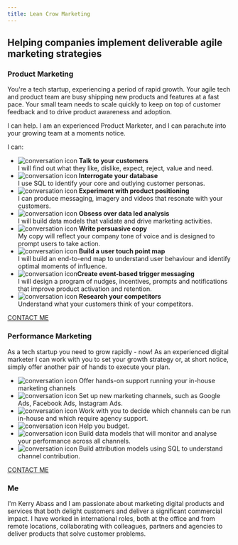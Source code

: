 ```yaml
---
title: Lean Crow Marketing
---
```

<div class="hero">
    <h2>Helping companies implement deliverable agile marketing strategies</h2>
</div>

<div class="section">

  <div class="section-content">

  </div>

</div>
<div id="product" class="section">
    <div class="section-content">
        <h3>Product Marketing</h3>
        <p>You're a tech startup, experiencing a period of rapid growth. Your agile tech and product team are busy shipping new products and features at a fast pace. Your small team needs to scale quickly to keep on top of customer feedback and to drive product awareness and adoption.</p>
        <p>I can help. I am an experienced Product Marketer, and I can parachute into your growing team at a moments notice.</p>

<p>I can:</p>
        <ul>
          <li><img src="img/002-conversation.svg" alt="conversation icon" /> <b>Talk to your customers</b></br>I will find out what they like, dislike, expect, reject, value and need.</li>

<li><img src="img/003-cloud.svg" alt="conversation icon" /> <b>Interrogate your database</b></br>I use SQL to identify your core and outlying customer personas.</li>
          <li> <img src="img/004-lab.svg" alt="conversation icon" /> <b>Experiment with product positioning</b></br>I can produce messaging, imagery and videos that resonate with your customers.</li>
          <li> <img src="img/005-marketing.svg" alt="conversation icon" /> <b>Obsess over data led analysis</b></br>I will build data models that validate and drive marketing activities.</li>
          <li> <img src="img/006-edit.svg" alt="conversation icon" /> <b>Write persuasive copy</b></br>My copy will reflect your company tone of voice and is designed to prompt users to take action.</li>
          <li> <img src="img/007-map.svg" alt="conversation icon" /> <b>Build a user touch point map</b></br>I will build an end-to-end map to understand user behaviour and identify optimal moments of influence.</li>
          <li> <img src="img/008-alert.svg" alt="conversation icon" /><b>Create event-based trigger messaging</b></br>I will design a program of nudges, incentives, prompts and notifications that improve product activation and retention.</li>
          <li> <img src="img/010-client.svg" alt="conversation icon" /> <b>Research your competitors </b></br>Understand what your customers think of your competitors.</li>
        </ul>

  <div class="center"><a href="/contact-me" class="button">CONTACT ME</a></div>

</div>
</div>
<div id="performance" class="section">
    <div class="section-content">
        <h3>Performance Marketing</h3>
        <p>As a tech startup you need to grow rapidly - now! As an experienced digital marketer I can work with you to set your growth strategy or, at short notice, simply offer another pair of hands to execute your plan.</p>

<ul>

<li> <img src="img/002-conversation.svg" alt="conversation icon" /> Offer hands-on support running your in-house marketing channels</li>

<li> <img src="img/002-conversation.svg" alt="conversation icon" /> Set up new marketing channels, such as Google Ads, Facebook Ads, Instagram Ads.</li>

<li> <img src="img/002-conversation.svg" alt="conversation icon" /> Work with you to decide which channels can be run in-house and which require agency support.</li>

<li> <img src="img/002-conversation.svg" alt="conversation icon" /> Help you budget.</li>

<li> <img src="img/002-conversation.svg" alt="conversation icon" /> Build data models that will monitor and analyse your performance across all channels.</li>

<li> <img src="img/002-conversation.svg" alt="conversation icon" /> Build attribution models using SQL to understand channel contribution.</li>
    </ul>

  <div class="center"><a href="/contact-me" class="button">CONTACT ME</a></div>

</div>
</div>
<div id="me" class="section">
    <div class="section-content">
        <h3>Me</h3>
        <p>I'm Kerry Abass and I am passionate about marketing digital products and services that both delight customers and deliver a significant commercial impact. I have worked in international roles, both at the office and from remote locations, collaborating with colleagues, partners and agencies to deliver products that solve customer problems.  </p>
        </div>
        </div>
